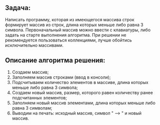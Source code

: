 ## **Задача:**

Написать программу, которая из имеющегося массива строк формирует массив из строк, длина которых меньше либо равна 3 символа. 
Первоначальный массив можно ввести с клавиатуры, либо задать на старте выполнения алгоритма. 
При решении не рекомендуется пользоваться коллекциями, лучше обойтись исключительно массивами.

## **Описание алгоритма решения:**
1. Создаем массив;
2. Заполняем массив строками (ввод в консоли);
3. Подсчитываем количество элементов в массиве, длина которых меньше либо равна 3 символа;
4. Создаем новый массив, размер, которого равен количеству ранее подсчитанных элементов;
5. Заполняем новый массив элементами, длина которых меньше либо равна 3 символам;
6. Выводим на печать: исходный массив, символ " --> " и новый массив.